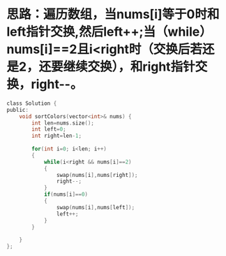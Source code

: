 # 思路：遍历数组，当nums[i]等于0时和left指针交换,然后left++;当（while）nums[i]==2且i<right时（交换后若还是2，还要继续交换），和right指针交换，right--。
```c
class Solution {
public:
    void sortColors(vector<int>& nums) {
        int len=nums.size();
        int left=0;
        int right=len-1;
        
        for(int i=0; i<len; i++)
        {
            while(i<right && nums[i]==2)
            {
                swap(nums[i],nums[right]);
                right--;
            }
            if(nums[i]==0)
            {
                swap(nums[i],nums[left]);
                left++;
            }
        }
        
    }
};
```
